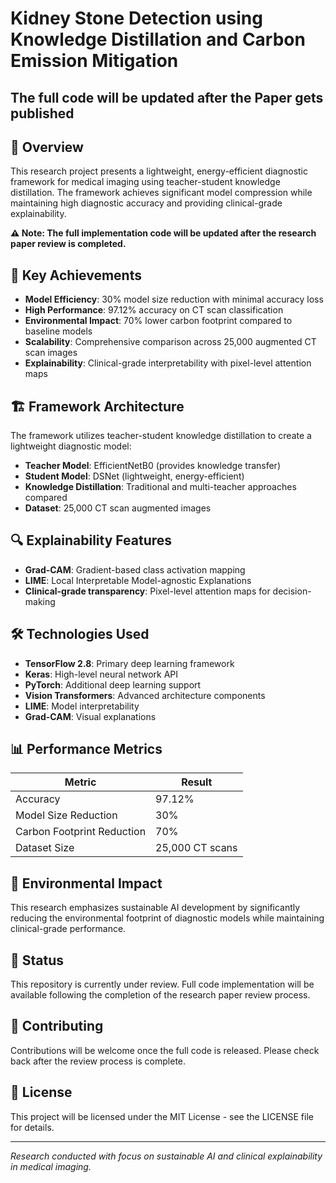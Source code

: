 # Kidney Stone Detection using Knowledge Distillation and Carbon Emission Mitigation 

## The full code will be updated after the Paper gets published

## 🔬 Overview

This research project presents a lightweight, energy-efficient diagnostic framework for medical imaging using teacher-student knowledge distillation. The framework achieves significant model compression while maintaining high diagnostic accuracy and providing clinical-grade explainability.

**⚠️ Note: The full implementation code will be updated after the research paper review is completed.**

## 🎯 Key Achievements

- **Model Efficiency**: 30% model size reduction with minimal accuracy loss
- **High Performance**: 97.12% accuracy on CT scan classification
- **Environmental Impact**: 70% lower carbon footprint compared to baseline models
- **Scalability**: Comprehensive comparison across 25,000 augmented CT scan images
- **Explainability**: Clinical-grade interpretability with pixel-level attention maps

## 🏗️ Framework Architecture

The framework utilizes teacher-student knowledge distillation to create a lightweight diagnostic model:

- **Teacher Model**: EfficientNetB0 (provides knowledge transfer)
- **Student Model**: DSNet (lightweight, energy-efficient)
- **Knowledge Distillation**: Traditional and multi-teacher approaches compared
- **Dataset**: 25,000 CT scan augmented images

## 🔍 Explainability Features

- **Grad-CAM**: Gradient-based class activation mapping
- **LIME**: Local Interpretable Model-agnostic Explanations
- **Clinical-grade transparency**: Pixel-level attention maps for decision-making

## 🛠️ Technologies Used

- **TensorFlow 2.8**: Primary deep learning framework
- **Keras**: High-level neural network API
- **PyTorch**: Additional deep learning support
- **Vision Transformers**: Advanced architecture components
- **LIME**: Model interpretability
- **Grad-CAM**: Visual explanations

## 📊 Performance Metrics

| Metric | Result |
|--------|--------|
| Accuracy | 97.12% |
| Model Size Reduction | 30% |
| Carbon Footprint Reduction | 70% |
| Dataset Size | 25,000 CT scans |

## 🌱 Environmental Impact

This research emphasizes sustainable AI development by significantly reducing the environmental footprint of diagnostic models while maintaining clinical-grade performance.

## 📝 Status

This repository is currently under review. Full code implementation will be available following the completion of the research paper review process.

## 🤝 Contributing

Contributions will be welcome once the full code is released. Please check back after the review process is complete.

## 📄 License

This project will be licensed under the MIT License - see the LICENSE file for details.

---

*Research conducted with focus on sustainable AI and clinical explainability in medical imaging.*
